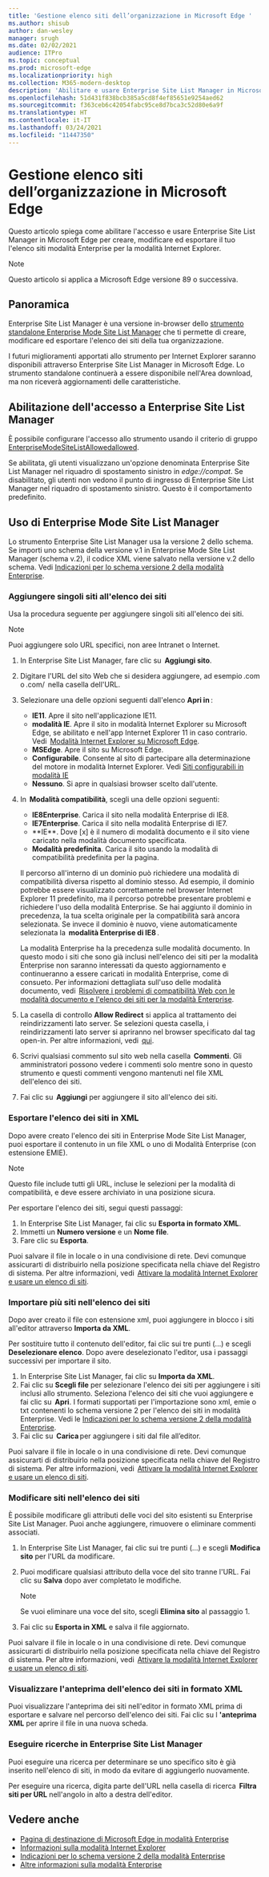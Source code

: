 ```yaml
---
title: 'Gestione elenco siti dell’organizzazione in Microsoft Edge '
ms.author: shisub
author: dan-wesley
manager: srugh
ms.date: 02/02/2021
audience: ITPro
ms.topic: conceptual
ms.prod: microsoft-edge
ms.localizationpriority: high
ms.collection: M365-modern-desktop
description: 'Abilitare e usare Enterprise Site List Manager in Microsoft Edge '
ms.openlocfilehash: 51d431f838bcb385a5cd8f4ef85651e9254aed62
ms.sourcegitcommit: f363ceb6c42054fabc95ce8d7bca3c52d80e6a9f
ms.translationtype: HT
ms.contentlocale: it-IT
ms.lasthandoff: 03/24/2021
ms.locfileid: "11447350"
---
```

# <a name="enterprise-site-list-manager-in-microsoft-edge"></a>Gestione elenco siti dell’organizzazione in Microsoft Edge

Questo articolo spiega come abilitare l'accesso e usare Enterprise Site List Manager in Microsoft Edge per creare, modificare ed esportare il tuo l'elenco siti modalità Enterprise per la modalità Internet Explorer.

> [!NOTE]
> Questo articolo si applica a Microsoft Edge versione 89 o successiva. 

## <a name="overview"></a>Panoramica

Enterprise Site List Manager è una versione in-browser dello [strumento standalone Enterprise Mode Site List Manager](https://www.microsoft.com/download/details.aspx?id=49974) che ti permette di creare, modificare ed esportare l'elenco dei siti della tua organizzazione.

I futuri miglioramenti apportati allo strumento per Internet Explorer saranno disponibili attraverso Enterprise Site List Manager in Microsoft Edge. Lo strumento standalone continuerà a essere disponibile nell'Area download, ma non riceverà aggiornamenti delle caratteristiche.

## <a name="enabling-access-to-enterprise-site-list-manager"></a>Abilitazione dell'accesso a Enterprise Site List Manager

È possibile configurare l'accesso allo strumento usando il criterio di gruppo [EnterpriseModeSiteListAllowedallowed](./microsoft-edge-policies.md#enterprisemodesitelistmanagerallowed).

Se abilitata, gli utenti visualizzano un'opzione denominata Enterprise Site List Manager nel riquadro di spostamento sinistro in *edge://compat*. Se disabilitato, gli utenti non vedono il punto di ingresso di Enterprise Site List Manager nel riquadro di spostamento sinistro. Questo è il comportamento predefinito.

## <a name="using-the-enterprise-site-list-manager"></a>Uso di Enterprise Mode Site List Manager

Lo strumento Enterprise Site List Manager usa la versione 2 dello schema. Se importi uno schema della versione v.1 in Enterprise Mode Site List Manager (schema v.2), il codice XML viene salvato nella versione v.2 dello schema. Vedi [Indicazioni per lo schema versione 2 della modalità Enterprise](/internet-explorer/ie11-deploy-guide/enterprise-mode-schema-version-2-guidance).

### <a name="add-single-sites-to-your-site-list"></a>Aggiungere singoli siti all'elenco dei siti  

Usa la procedura seguente per aggiungere singoli siti all'elenco dei siti.

> [!NOTE]
> Puoi aggiungere solo URL specifici, non aree Intranet o Internet.

1. In Enterprise Site List Manager, fare clic su  **Aggiungi sito**.
2. Digitare l'URL del sito Web che si desidera aggiungere, ad esempio <domain>.com o <domain>.com/<path>  nella casella dell'URL.
3. Selezionare una delle opzioni seguenti dall'elenco **Apri in** :

   - **IE11**. Apre il sito nell'applicazione IE11.
   - **modalità IE**. Apre il sito in modalità Internet Explorer su Microsoft Edge, se abilitato e nell'app Internet Explorer 11 in caso contrario. Vedi  [Modalità Internet Explorer su Microsoft Edge](./edge-ie-mode.md).
   - **MSEdge**. Apre il sito su Microsoft Edge.
   - **Configurabile**. Consente al sito di partecipare alla determinazione del motore in modalità Internet Explorer. Vedi [Siti configurabili in modalità IE](./edge-learnmore-configurable-sites-ie-mode.md)
   - **Nessuno**. Si apre in qualsiasi browser scelto dall'utente.  

4. In  **Modalità compatibilità**, scegli una delle opzioni seguenti:

   - **IE8Enterprise**. Carica il sito nella modalità Enterprise di IE8.
   - **IE7Enterprise**. Carica il sito nella modalità Enterprise di IE7.
   - **IE\**. Dove [x] è il numero di modalità documento e il sito viene caricato nella modalità documento specificata.
   - **Modalità predefinita**. Carica il sito usando la modalità di compatibilità predefinita per la pagina.

   Il percorso all'interno di un dominio può richiedere una modalità di compatibilità diversa rispetto al dominio stesso. Ad esempio, il dominio potrebbe essere visualizzato correttamente nel browser Internet Explorer 11 predefinito, ma il percorso potrebbe presentare problemi e richiedere l'uso della modalità Enterprise. Se hai aggiunto il dominio in precedenza, la tua scelta originale per la compatibilità sarà ancora selezionata. Se invece il dominio è nuovo, viene automaticamente selezionata la  **modalità Enterprise di IE8** .

   La modalità Enterprise ha la precedenza sulle modalità documento. In questo modo i siti che sono già inclusi nell'elenco dei siti per la modalità Enterprise non saranno interessati da questo aggiornamento e continueranno a essere caricati in modalità Enterprise, come di consueto. Per informazioni dettagliata sull'uso delle modalità documento, vedi  [Risolvere i problemi di compatibilità Web con le modalità documento e l'elenco dei siti per la modalità Enterprise](/internet-explorer/ie11-deploy-guide/fix-compat-issues-with-doc-modes-and-enterprise-mode-site-list).

5. La casella di controllo **Allow Redirect** si applica al trattamento dei reindirizzamenti lato server. Se selezioni questa casella, i reindirizzamenti lato server si apriranno nel browser specificato dal tag open-in. Per altre informazioni, vedi  [qui](/internet-explorer/ie11-deploy-guide/enterprise-mode-schema-version-2-guidance#updated-schema-attributes).
6. Scrivi qualsiasi commento sul sito web nella casella  **Commenti**. Gli amministratori possono vedere i commenti solo mentre sono in questo strumento e questi commenti vengono mantenuti nel file XML dell'elenco dei siti.
7. Fai clic su  **Aggiungi** per aggiungere il sito all'elenco dei siti.

### <a name="export-site-list-to-xml"></a>Esportare l'elenco dei siti in XML

Dopo avere creato l'elenco dei siti in Enterprise Mode Site List Manager, puoi esportare il contenuto in un file XML o uno di Modalità Enterprise (con estensione EMIE). 

> [!NOTE]
> Questo file include tutti gli URL, incluse le selezioni per la modalità di compatibilità, e deve essere archiviato in una posizione sicura.

Per esportare l'elenco dei siti, segui questi passaggi:

1. In Enterprise Site List Manager, fai clic su **Esporta in formato XML**.
2. Immetti un **Numero versione** e un **Nome file**.
3. Fare clic su **Esporta**.

Puoi salvare il file in locale o in una condivisione di rete. Devi comunque assicurarti di distribuirlo nella posizione specificata nella chiave del Registro di sistema. Per altre informazioni, vedi  [Attivare la modalità Internet Explorer e usare un elenco di siti](./edge-ie-mode-policies.md).

### <a name="import-multiple-sites-to-your-site-list"></a>Importare più siti nell'elenco dei siti

Dopo aver creato il file con estensione xml, puoi aggiungere in blocco i siti all'editor attraverso **Importa da XML**.

Per sostituire tutto il contenuto dell'editor, fai clic sui tre punti (...) e scegli **Deselezionare elenco**. Dopo avere deselezionato l'editor, usa i passaggi successivi per importare il sito.

1. In Enterprise Site List Manager, fai clic su **Importa da XML**. 
2. Fai clic su **Scegli file** per selezionare l'elenco dei siti per aggiungere i siti inclusi allo strumento. Seleziona l'elenco dei siti che vuoi aggiungere e fai clic su  **Apri**. I formati supportati per l'importazione sono xml, emie o txt contenenti lo schema versione 2 per l'elenco dei siti in modalità Enterprise. Vedi le [Indicazioni per lo schema versione 2 della modalità Enterprise](/internet-explorer/ie11-deploy-guide/enterprise-mode-schema-version-2-guidance).
3. Fai clic su  **Carica** per aggiungere i siti dal file all’editor.

Puoi salvare il file in locale o in una condivisione di rete. Devi comunque assicurarti di distribuirlo nella posizione specificata nella chiave del Registro di sistema. Per altre informazioni, vedi  [Attivare la modalità Internet Explorer e usare un elenco di siti](./edge-ie-mode-policies.md).

### <a name="edit-sites-in-your-site-list"></a>Modificare siti nell'elenco dei siti

 È possibile modificare gli attributi delle voci del sito esistenti su Enterprise Site List Manager. Puoi anche aggiungere, rimuovere o eliminare commenti associati.

1. In Enterprise Site List Manager, fai clic sui tre punti (...) e scegli **Modifica sito** per l'URL da modificare.
2. Puoi modificare qualsiasi attributo della voce del sito tranne l'URL. Fai clic su **Salva** dopo aver completato le modifiche.

   > [!NOTE]
   > Se vuoi eliminare una voce del sito, scegli **Elimina sito** al passaggio 1.

3. Fai clic su **Esporta in XML** e salva il file aggiornato.

Puoi salvare il file in locale o in una condivisione di rete. Devi comunque assicurarti di distribuirlo nella posizione specificata nella chiave del Registro di sistema. Per altre informazioni, vedi  [Attivare la modalità Internet Explorer e usare un elenco di siti](./edge-ie-mode-policies.md).

### <a name="preview-your-site-list-in-xml-format"></a>Visualizzare l'anteprima dell'elenco dei siti in formato XML

Puoi visualizzare l'anteprima dei siti nell'editor in formato XML prima di esportare e salvare nel percorso dell'elenco dei siti. Fai clic su l **'anteprima XML** per aprire il file in una nuova scheda.

### <a name="search-in-the-enterprise-site-list-manager"></a>Eseguire ricerche in Enterprise Site List Manager

Puoi eseguire una ricerca per determinare se uno specifico sito è già inserito nell'elenco di siti, in modo da evitare di aggiungerlo nuovamente.

Per eseguire una ricerca, digita parte dell'URL nella casella di ricerca  **Filtra siti per URL** nell'angolo in alto a destra dell'editor.

## <a name="see-also"></a>Vedere anche

- [Pagina di destinazione di Microsoft Edge in modalità Enterprise](https://aka.ms/EdgeEnterprise)
- [Informazioni sulla modalità Internet Explorer](./edge-ie-mode.md)
- [Indicazioni per lo schema versione 2 della modalità Enterprise](/internet-explorer/ie11-deploy-guide/enterprise-mode-schema-version-2-guidance)
- [Altre informazioni sulla modalità Enterprise](/internet-explorer/ie11-deploy-guide/enterprise-mode-overview-for-ie11)